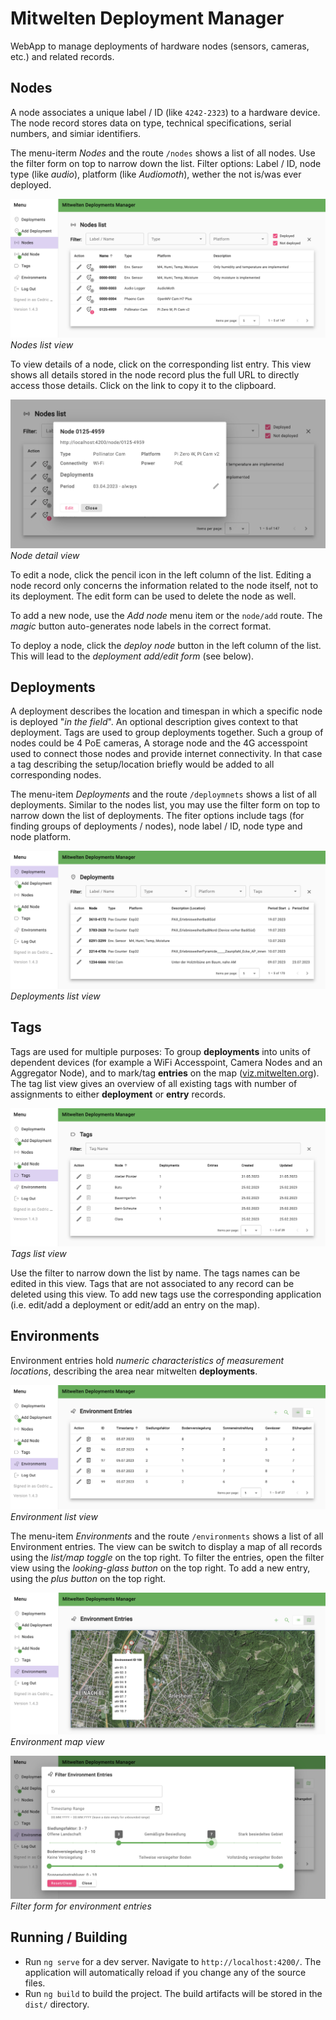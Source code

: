 # Mitwelten Deployment Manager

WebApp to manage deployments of hardware nodes (sensors, cameras, etc.) and related records.

## Nodes

A node associates a unique label / ID (like `4242-2323`) to a hardware device.
The node record stores data on type, technical specifications, serial numbers,
and simiar identifiers.

The menu-iterm _Nodes_ and the route `/nodes` shows a list of all nodes.
Use the filter form on top to narrow down the list.
Filter options: Label / ID, node type (like _audio_),
platform (like _Audiomoth_), wether the not is/was ever deployed.

![list-nodes](./assets/list-nodes.png)
_Nodes list view_

To view details of a node, click on the corresponding list entry.
This view shows all details stored in the node record plus the full URL to
directly access those details. Click on the link to copy it to the clipboard.

![detail-node](./assets/detail-node.png)
_Node detail view_

To edit a node, click the pencil icon in the left column of the list.
Editing a node record only concerns the information related to the node itself,
not to its deployment.
The edit form can be used to delete the node as well.

To add a new node, use the _Add node_ menu item or the `node/add` route.
The _magic_ button auto-generates node labels in the correct format.

To deploy a node, click the _deploy node_ button in the left column of the list.
This will lead to the _deployment add/edit form_ (see below).

## Deployments

A deployment describes the location and timespan in which a specific node is deployed "_in the field_".
An optional description gives context to that deployment.
Tags are used to group deployments together.
Such a group of nodes could be 4 PoE cameras, A storage node and the 4G accesspoint used to connect those nodes and provide internet connectivity.
In that case a tag describing the setup/location briefly would be added to all
corresponding nodes.

The menu-item _Deployments_ and the route `/deploymnets` shows a list of all deployments.
Similar to the nodes list, you may use the filter form on top to narrow down
the list of deployments. The fiter options include tags (for finding groups of deployments / nodes), node label / ID, node type and node platform.

![list-deployments](./assets/list-deployments.png)
_Deployments list view_

## Tags

Tags are used for multiple purposes: To group __deployments__ into units of dependent devices (for example a WiFi Accesspoint, Camera Nodes and an Aggregator Node), and to mark/tag __entries__ on the map ([viz.mitwelten.org](https://viz.mitwelten.org)). The tag list view gives an overview of all existing tags with number of assignments to either __deployment__ or __entry__ records.

![list-tags](./assets/list-tags.png)
_Tags list view_

Use the filter to narrow down the list by name. The tags names can be edited in this view. Tags that are not associated to any record can be deleted using this view. To add new tags use the corresponding application (i.e. edit/add a deployment or edit/add an entry on the map).

## Environments

Environment entries hold _numeric characteristics of measurement locations_, describing the area near mitwelten __deployments__.

![list-env](./assets/list-env.png)
_Environment list view_

The menu-item _Environments_ and the route `/environments` shows a list of all Environment entries.
The view can be switch to display a map of all records using the _list/map toggle_ on the top right.
To filter the entries, open the filter view using the _looking-glass button_ on the top right.
To add a new entry, using the _plus button_ on the top right.

![map-env](./assets/map-env.png)
_Environment map view_

![filter-env](./assets/filter-env.png)
_Filter form for environment entries_

## Running / Building

- Run `ng serve` for a dev server. Navigate to `http://localhost:4200/`. The application will automatically reload if you change any of the source files.
- Run `ng build` to build the project. The build artifacts will be stored in the `dist/` directory.
